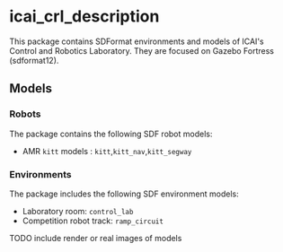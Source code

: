 # icai_crl_description
This package contains SDFormat environments and models of ICAI's Control and Robotics Laboratory. They are focused on Gazebo Fortress (sdformat12).


## Models
### Robots
The package contains the following SDF robot models:

* AMR `kitt` models : `kitt`,`kitt_nav`,`kitt_segway`

### Environments
The package includes the following SDF environment models:

* Laboratory room: `control_lab`
* Competition robot track: `ramp_circuit`


TODO include render or real images of models
